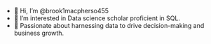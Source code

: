 - 👋 Hi, I’m @brook1macpherso455
- 👀 I’m interested in Data science scholar proficient in SQL.
- 🌱 Passionate about harnessing data to drive decision-making and business growth.
